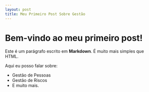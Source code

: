 ```yaml
---
layout: post
title: Meu Primeiro Post Sobre Gestão
---
```


# Bem-vindo ao meu primeiro post!

Este é um parágrafo escrito em **Markdown**. É muito mais simples que HTML.

Aqui eu posso falar sobre:
* Gestão de Pessoas
* Gestão de Riscos
* E muito mais.